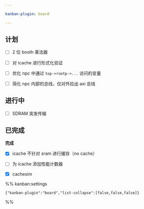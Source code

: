 ```yaml
---

kanban-plugin: board

---
```


## 计划

- [ ] 2 位 booth 乘法器
- [ ] 对 icache 进行形式化验证
- [ ] 优化 npc 中通过 `top->rootp->...` 访问的变量
- [ ] 简化 npc 内部的总线，仅对外拉出 axi 总线


## 进行中

- [ ] SDRAM 突发传输


## 已完成

**完成**
- [x] icache 不针对 sram 进行缓存（no cache）
- [ ] 为 icache 添加性能计数器
- [x] cachesim




%% kanban:settings
```
{"kanban-plugin":"board","list-collapse":[false,false,false]}
```
%%